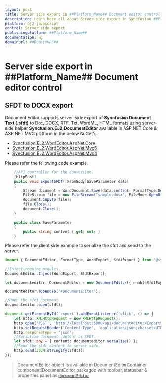 ```yaml
---
layout: post
title: Server side export in ##Platform_Name## Document editor control | Syncfusion
description: Learn here all about Server side export in Syncfusion ##Platform_Name## Document editor control of Syncfusion Essential JS 2 and more.
platform: ej2-javascript
control: Server side export 
publishingplatform: ##Platform_Name##
documentation: ug
domainurl: ##DomainURL##
---
```


# Server side export in ##Platform_Name## Document editor control

## SFDT to DOCX export

Document Editor supports server-side export of **Syncfusion Document Text (.sfdt)** to Doc, DOCX, RTF, Txt, WordML, HTML formats using server-side helper **Syncfusion.EJ2.DocumentEditor** available in ASP.NET Core & ASP.NET MVC platform in the below NuGet's.

* [Syncfusion.EJ2.WordEditor.AspNet.Core](https://www.nuget.org/packages/Syncfusion.EJ2.WordEditor.AspNet.Core)
* [Syncfusion.EJ2.WordEditor.AspNet.Mvc5](https://www.nuget.org/packages/Syncfusion.EJ2.WordEditor.AspNet.Mvc5)
* [Syncfusion.EJ2.WordEditor.AspNet.Mvc4](https://www.nuget.org/packages/Syncfusion.EJ2.WordEditor.AspNet.Mvc4)

Please refer the following code example.

```c#
    //API controller for the conversion.
    [HttpPost]
    public void ExportSFDT([FromBody]SaveParameter data)
    {
        Stream document = WordDocument.Save(data.content, FormatType.Docx);
        FileStream file = new FileStream("sample.docx", FileMode.OpenOrCreate, FileAccess.ReadWrite);
        document.CopyTo(file);
        file.Close();
        document.Close();
    }

    public class SaveParameter
    {
        public string content { get; set; }
    }
```

Please refer the client side example to serialize the sfdt and send to the server.

```ts
import { DocumentEditor, FormatType, WordExport, SfdtExport } from '@syncfusion/ej2-documenteditor';

//Inject require modules.
DocumentEditor.Inject(WordExport, SfdtExport);

let documenteditor: DocumentEditor = new DocumentEditor({ enableSfdtExport: true, enableWordExport: true, enableTextExport: true });

documenteditor.appendTo('#DocumentEditor');

//Open the sfdt document.
documenteditor.open(sfdt);

document.getElementById('export').addEventListener('click', () => {
    let http: XMLHttpRequest = new XMLHttpRequest();
    http.open('POST', 'http://localhost:5000/api/documenteditor/ExportSFDT');
    http.setRequestHeader('Content-Type', 'application/json;charset=UTF-8');
    http.responseType = 'json';
    //Serialize document content as SFDT.
    let sfdt: any = { content: documenteditor.serialize() };
    //Send the sfdt content to server side.
    http.send(JSON.stringify(sfdt));
});

```

> DocumentEditor object is available in DocumentEditorContainer component(DocumentEditor packaged with toolbar, statusbar & properties pane) as [`documentEditor`](../../api/document-editor-container/#documenteditor)

